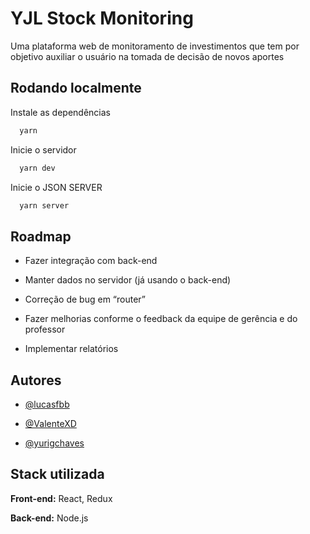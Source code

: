 
# YJL Stock Monitoring

Uma plataforma web de monitoramento de investimentos que tem por objetivo auxiliar o usuário na tomada de decisão de novos aportes


## Rodando localmente

Instale as dependências

```bash
  yarn
```

Inicie o servidor

```bash
  yarn dev
```

Inicie o JSON SERVER

```bash
  yarn server
```


## Roadmap

- Fazer integração com back-end

- Manter dados no servidor (já usando o back-end)

- Correção de bug em “router”

- Fazer melhorias conforme o feedback da equipe de gerência e do professor

- Implementar relatórios


## Autores

- [@lucasfbb](https://github.com/lucasfbb)

- [@ValenteXD](https://github.com/ValenteXD)

- [@yurigchaves](https://github.com/yurigchaves)


## Stack utilizada

**Front-end:** React, Redux

**Back-end:** Node.js

